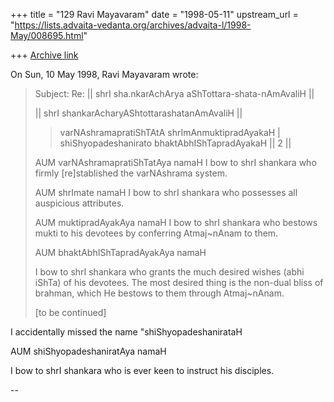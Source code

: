 +++
title = "129 Ravi Mayavaram"
date = "1998-05-11"
upstream_url = "https://lists.advaita-vedanta.org/archives/advaita-l/1998-May/008695.html"

+++
[Archive link](https://lists.advaita-vedanta.org/archives/advaita-l/1998-May/008695.html)

On Sun, 10 May 1998, Ravi Mayavaram wrote:
>Subject: Re: || shrI sha.nkarAchArya aShTottara-shata-nAmAvaliH ||
>
>|| shrI shankarAcharyAShtottarashatanAmAvaliH ||
>>varNAshramapratiShTAtA shrImAnmuktipradAyakaH |
>>shiShyopadeshanirato bhaktAbhIShTapradAyakaH || 2 ||
>
>AUM varNAshramapratiShTatAya namaH
>I bow to shrI shankara who firmly [re]stablished the varNAshrama
>system.
>
>AUM shrImate namaH
>I bow to shrI shankara who possesses all auspicious attributes.
>
>AUM muktipradAyakAya namaH
>I bow to shrI shankara who bestows mukti to his devotees by conferring
>Atmaj~nAnam to them.
>
>AUM bhaktAbhIShTapradAyakAya namaH
>
>I bow to shrI shankara who grants the much desired wishes (abhi iShTa)
>of his devotees. The most desired thing is the non-dual bliss of
>brahman, which He bestows to them  through Atmaj~nAnam.
>
>
>[to be continued]
>

I accidentally missed the name "shiShyopadeshanirataH

AUM shiShyopadeshaniratAya namaH

I bow to shrI shankara who is ever keen to instruct his disciples.


--

